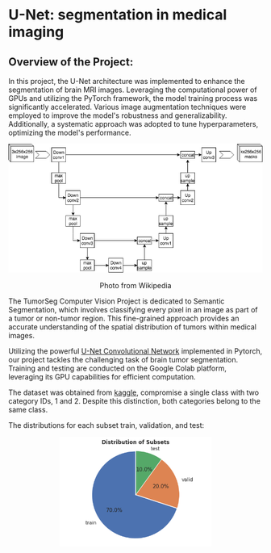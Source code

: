 # U-Net: segmentation in medical imaging

## Overview of the Project:

In this project, the U-Net architecture was implemented to enhance the segmentation of brain MRI images. Leveraging the computational power of GPUs and utilizing the PyTorch framework, the model training process was significantly accelerated. Various image augmentation techniques were employed to improve the model's robustness and generalizability. Additionally, a systematic approach was adopted to tune hyperparameters, optimizing the model's performance.



<div align="center">
    <img width="600" src= "/Images//U-net_example_wikipedia.png" alt="Material Bread logo">   
    <p   style="text-align: center;"> Photo from Wikipedia </p> 
</div>



The TumorSeg Computer Vision Project is dedicated to Semantic Segmentation, which involves classifying every pixel in an image as part of a tumor or non-tumor region. This fine-grained approach provides an accurate understanding of the spatial distribution of tumors within medical images.

Utilizing the powerful [U-Net Convolutional Network](https://arxiv.org/pdf/1505.04597.pdf ) implemented in Pytorch,  our project tackles the challenging task of brain tumor segmentation. Training and testing are conducted on the Google Colab platform, leveraging its GPU capabilities for efficient computation.

The dataset was obtained from [kaggle](https://www.kaggle.com/datasets/pkdarabi/brain-tumor-image-dataset-semantic-segmentation), compromise a single class with two category IDs, 1 and 2. Despite this distinction, both categories belong to the same class. 

The distributions for each subset train, validation, and test: 

<div align="center">
    <img width="300" src="/Images/seg_subset_distribution.png" alt="Material Bread logo">   
</div>


  




 

